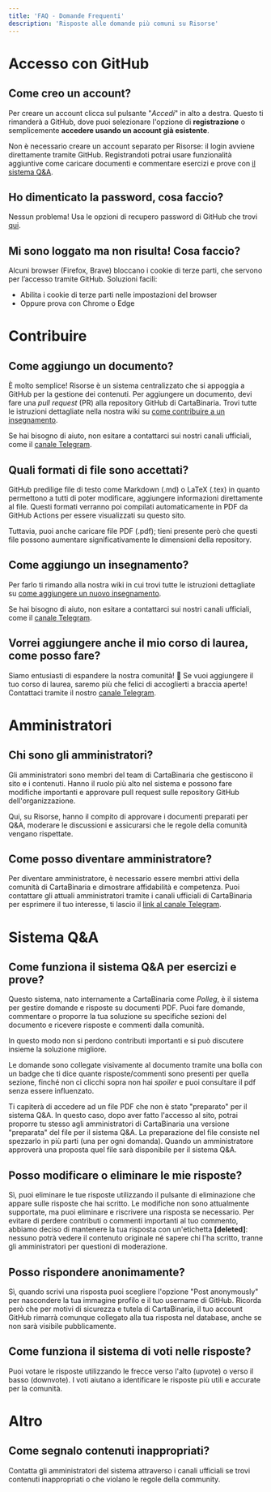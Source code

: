 ```yaml
---
title: 'FAQ - Domande Frequenti'
description: 'Risposte alle domande più comuni su Risorse'
---
```


<!--
SPDX-FileCopyrightText: 2025 Alice Benatti <alice17bee@gmail.com>

SPDX-License-Identifier: AGPL-3.0-or-later
-->

# Accesso con GitHub

## Come creo un account?

Per creare un account clicca sul pulsante "_Accedi_" in alto a destra. Questo ti rimanderà a GitHub, dove puoi selezionare l'opzione di **registrazione** o semplicemente **accedere usando un account già esistente**.

Non è necessario creare un account separato per Risorse: il login avviene direttamente tramite GitHub. Registrandoti potrai usare funzionalità aggiuntive come caricare documenti e commentare esercizi e prove con [il sistema Q&A](Sistema-QA).

## Ho dimenticato la password, cosa faccio?

Nessun problema! Usa le opzioni di recupero password di GitHub che trovi [qui](https://github.com/password_reset).

<!-- ## Come carico un documento?
Vai nella sezione appropriata del sito e utilizza la funzione di upload. Assicurati che il file sia in formato supportato (PDF, Markdown, etc.) e non superi la dimensione massima consentita. -->

## Mi sono loggato ma non risulta! Cosa faccio?

Alcuni browser (Firefox, Brave) bloccano i cookie di terze parti, che servono per l’accesso tramite GitHub.
Soluzioni facili:

- Abilita i cookie di terze parti nelle impostazioni del browser
- Oppure prova con Chrome o Edge

# Contribuire

## Come aggiungo un documento?

È molto semplice! Risorse è un sistema centralizzato che si appoggia a GitHub per la gestione dei contenuti. Per aggiungere un documento, devi fare una _pull request_ (PR) alla repository GitHub di CartaBinaria. Trovi tutte le istruzioni dettagliate nella nostra wiki su [come contribuire a un insegnamento](https://cartabinaria.students.cs.unibo.it/wiki/raccolte-di-risorse/contribuire-a-un-insegnamento/).

Se hai bisogno di aiuto, non esitare a contattarci sui nostri canali ufficiali, come il [canale Telegram](https://t.me/cartabinaria).

## Quali formati di file sono accettati?

GitHub predilige file di testo come Markdown (.md) o LaTeX (.tex) in quanto permettono a tutti di poter modificare, aggiungere informazioni direttamente al file. Questi formati verranno poi compilati automaticamente in PDF da GitHub Actions per essere visualizzati su questo sito.

Tuttavia, puoi anche caricare file PDF (.pdf); tieni presente però che questi file possono aumentare significativamente le dimensioni della repository.

## Come aggiungo un insegnamento?

Per farlo ti rimando alla nostra wiki in cui trovi tutte le istruzioni dettagliate su [come aggiungere un nuovo insegnamento](https://cartabinaria.students.cs.unibo.it/wiki/raccolte-di-risorse/aggiungere-un-nuovo-insegnamento/).

Se hai bisogno di aiuto, non esitare a contattarci sui nostri canali ufficiali, come il [canale Telegram](https://t.me/cartabinaria).

## Vorrei aggiungere anche il mio corso di laurea, come posso fare?

Siamo entusiasti di espandere la nostra comunità! 🎉 Se vuoi aggiungere il tuo corso di laurea, saremo più che felici di accoglierti a braccia aperte! Contattaci tramite il nostro [canale Telegram](https://t.me/cartabinaria).

# Amministratori

## Chi sono gli amministratori?

Gli amministratori sono membri del team di CartaBinaria che gestiscono il sito e i contenuti.
Hanno il ruolo più alto nel sistema e possono fare modifiche importanti e approvare pull request sulle repository GitHub dell'organizzazione.

Qui, su Risorse, hanno il compito di approvare i documenti preparati per Q&A, moderare le discussioni e assicurarsi che le regole della comunità vengano rispettate.

## Come posso diventare amministratore?

Per diventare amministratore, è necessario essere membri attivi della comunità di CartaBinaria e dimostrare affidabilità e competenza.
Puoi contattare gli attuali amministratori tramite i canali ufficiali di CartaBinaria per esprimere il tuo interesse, ti lascio il [link al canale Telegram](https://t.me/cartabinaria).

# Sistema Q&A

## Come funziona il sistema Q&A per esercizi e prove?

Questo sistema, nato internamente a CartaBinaria come _Polleg_, è il sistema per gestire domande e risposte su documenti PDF. Puoi fare domande, commentare o proporre la tua soluzione su specifiche sezioni del documento e ricevere risposte e commenti dalla comunità.

In questo modo non si perdono contributi importanti e si può discutere insieme la soluzione migliore.

Le domande sono collegate visivamente al documento tramite una bolla con un badge che ti dice quante risposte/commenti sono presenti per quella sezione, finché non ci clicchi sopra non hai _spoiler_ e puoi consultare il pdf senza essere influenzato.

Ti capiterà di accedere ad un file PDF che non è stato "preparato" per il sistema Q&A. In questo caso, dopo aver fatto l'accesso al sito, potrai proporre tu stesso agli amministratori di CartaBinaria una versione "preparata" del file per il sistema Q&A. La preparazione del file consiste nel spezzarlo in più parti (una per ogni domanda). Quando un amministratore approverà una proposta quel file sarà disponibile per il sistema Q&A.

## Posso modificare o eliminare le mie risposte?

Sì, puoi eliminare le tue risposte utilizzando il pulsante di eliminazione che appare sulle risposte che hai scritto. Le modifiche non sono attualmente supportate, ma puoi eliminare e riscrivere una risposta se necessario.
Per evitare di perdere contributi o commenti importanti al tuo commento, abbiamo deciso di mantenere la tua risposta con un'etichetta **[deleted]**: nessuno potrà vedere il contenuto originale né sapere chi l'ha scritto, tranne gli amministratori per questioni di moderazione.

## Posso rispondere anonimamente?

Sì, quando scrivi una risposta puoi scegliere l'opzione "Post anonymously" per nascondere la tua immagine profilo e il tuo username di GitHub. Ricorda però che per motivi di sicurezza e tutela di CartaBinaria, il tuo account GitHub rimarrà comunque collegato alla tua risposta nel database, anche se non sarà visibile pubblicamente.

## Come funziona il sistema di voti nelle risposte?

Puoi votare le risposte utilizzando le frecce verso l'alto (upvote) o verso il basso (downvote). I voti aiutano a identificare le risposte più utili e accurate per la comunità.

# Altro

## Come segnalo contenuti inappropriati?

Contatta gli amministratori del sistema attraverso i canali ufficiali se trovi contenuti inappropriati o che violano le regole della community.
